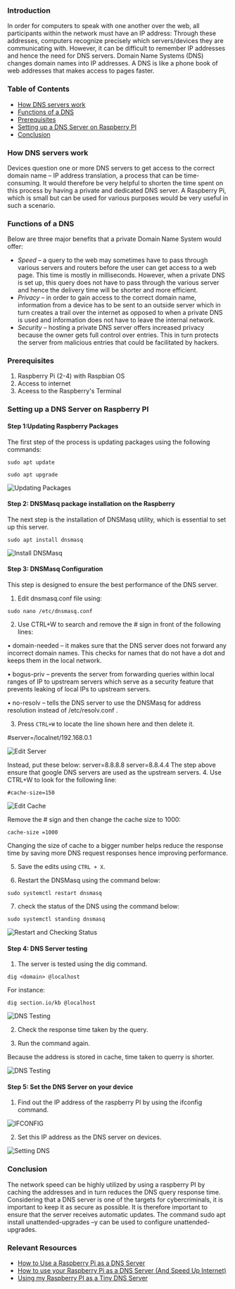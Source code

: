 ### Introduction

In order for computers to speak with one another over the web, all participants within the network must have an IP address: Through these addresses, computers recognize precisely which servers/devices they are communicating with. However, it can be difficult to remember IP addresses and hence the need for DNS servers. Domain Name Systems (DNS) changes domain names into IP addresses. A DNS is like a phone book of web addresses that makes access to pages faster. 

### Table of Contents
- [How DNS servers work](#how-dns-servers-work)
- [Functions of a DNS](#functions-of-a-dns)
- [Prerequisites](#prerequisites)
- [Setting up a DNS Server on Raspberry PI](#Setting-up-a-dns-server-on-raspberry-pi)
- [Conclusion](#conclusion)

### How DNS servers work

Devices question one or more DNS servers to get access to the correct domain name – IP address translation, a process that can be time-consuming. It would therefore be very helpful to shorten the time spent on this process by having a private and dedicated DNS server. A Raspberry Pi, which is small but can be used for various purposes would be very useful in such a scenario.

### Functions of a DNS

Below are three major benefits that a private Domain Name System would offer:
- *Speed* – a query to the web may sometimes have to pass through various servers and routers before the user can get access to a web page. This time is mostly in milliseconds. However, when a private DNS is set up, this query does not have to pass through the various server and hence the delivery time will be shorter and more efficient.
- *Privacy* – in order to gain access to the correct domain name, information from a device has to be sent to an outside server which in turn creates a trail over the internet as opposed to when a private DNS is used and information does not have to leave the internal network.
- *Security* – hosting a private DNS server offers increased privacy because the owner gets full control over entries. This in turn protects the server from malicious entries that could be facilitated by hackers.

### Prerequisites

1.	Raspberry Pi (2-4) with Raspbian OS
2.	Access to internet
3.	Aceess to the Raspberry's Terminal 

### Setting up a DNS Server on Raspberry PI

#### Step 1:Updating Raspberry Packages 

The first step of the process is updating packages using the following commands:

```sudo apt update```

```sudo apt upgrade```

![ Updating Packages](/engineering-education/setting-up-a-private-dns-server-with-raspberry-pi/update.png) 

#### Step 2: DNSMasq package installation on the Raspberry 
The next step is the installation of DNSMasq utility, which is essential to set up this server.

```sudo apt install dnsmasq```
 
![ Install DNSMasq ](/engineering-education/setting-up-a-private-dns-server-with-raspberry-pi/install_dnsmasq.png)

#### Step 3: DNSMasq Configuration

This step is designed to ensure the best performance of the DNS server.
1.	Edit dnsmasq.conf file using:

```sudo nano /etc/dnsmasq.conf```

2.	Use CTRL+W to search and remove the # sign in front of the following lines:

•	domain-needed – it makes sure that the DNS server does not forward any incorrect domain names. This checks for names that do not have a dot and keeps them in the local network.

•	bogus-priv – prevents the server from forwarding queries within local ranges of IP to upstream servers which serve as a security feature that prevents leaking of local IPs to upstream servers. 

•	no-resolv – tells the DNS server to use the DNSMasq for address resolution instead of /etc/resolv.conf .

3.	Press ```CTRL+W``` to locate the line shown here and then delete it. 

#server=/localnet/192.168.0.1
 
![ Edit Server ](/engineering-education/setting-up-a-private-dns-server-with-raspberry-pi/editconf_file.png)

Instead, put these below:
server=8.8.8.8
server=8.8.4.4
The step above ensure that google DNS servers are used as the upstream servers.
4. Use CTRL+W to look for the following line:

```#cache-size=150```
 
![ Edit Cache ](/engineering-education/setting-up-a-private-dns-server-with-raspberry-pi/editcache.png)

Remove the # sign and then change the cache size to 1000:

```cache-size =1000```

Changing the size of cache to a bigger number helps reduce the response time by saving more DNS request responses hence improving performance.

5. Save the edits using ```CTRL + X```.

6. Restart the DNSMasq using the command below: 

```sudo systemctl restart dnsmasq```

7. check the status of the DNS using the command below:

```sudo systemctl standing dnsmasq```
 
![ Restart and Checking Status ](/engineering-education/setting-up-a-private-dns-server-with-raspberry-pi/status.png)

#### Step 4: DNS Server testing

1. The server is tested using the dig command.

```dig <domain> @localhost```

For instance:

```dig section.io/kb @localhost```
 
![ DNS Testing ](/engineering-education/setting-up-a-private-dns-server-with-raspberry-pi/responsetime1.png)

2. Check the response time taken by the query.

3. Run the command again.

Because the address is stored in cache, time taken to querry is shorter.
 
![ DNS Testing ](/engineering-education/setting-up-a-private-dns-server-with-raspberry-pi/responsetime2.png)

#### Step 5: Set the DNS Server on your device

1.	Find out the IP address of the raspberry PI by using the ifconfig command.
 
![ IFCONFIG ](/engineering-education/setting-up-a-private-dns-server-with-raspberry-pi/ipaddress.png)

2.	Set this IP address as the DNS server on devices.
 
![Setting DNS ](/engineering-education/setting-up-a-private-dns-server-with-raspberry-pi/setdns.png)

### Conclusion

The network speed can be highly utilized by using a raspberry PI by caching the addresses and in turn reduces the DNS query response time. Considering that a DNS server is one of the targets for cybercriminals, it is important to keep it as secure as possible. It is therefore important to ensure that the server receives automatic updates. The command sudo apt install unattended-upgrades –y can be used to configure unattended-upgrades.

### Relevant Resources
- [How to Use a Raspberry Pi as a DNS Server](https://www.deviceplus.com/raspberry-pi/how-to-use-a-raspberry-pi-as-a-dns-server/)
- [How to use your Raspberry Pi as a DNS Server (And Speed Up Internet)](https://raspberrytips.com/raspberry-pi-dns-server/)
- [Using my Raspberry PI as a Tiny DNS Server](https://samraza.medium.com/using-my-raspberry-pi-as-a-tiny-dns-server-83dc66fabc91)